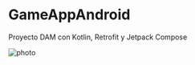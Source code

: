 # GameAppAndroid
 Proyecto DAM con Kotlin, Retrofit y Jetpack Compose
 
 
 
 
 
 <p><img src="main/pictures/2.png" alt="photo"></p>